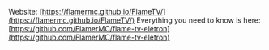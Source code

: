 Website: [https://flamermc.github.io/FlameTV/](https://flamermc.github.io/FlameTV/)
Everything you need to know is here: [https://github.com/FlamerMC/flame-tv-eletron](https://github.com/FlamerMC/flame-tv-eletron)
